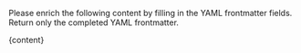 Please enrich the following content by filling in the YAML frontmatter fields. Return only the completed YAML frontmatter.

{content}